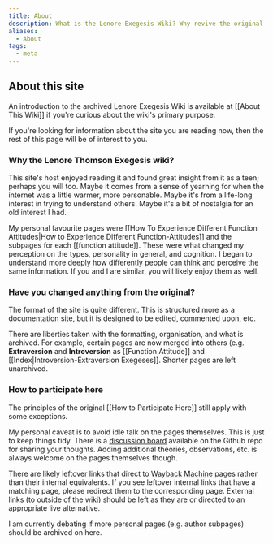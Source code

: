 ```yaml
---
title: About
description: What is the Lenore Exegesis Wiki? Why revive the original Lenore Exegesis Wiki?
aliases:
  - About
tags:
  - meta
---
```


## About this site

An introduction to the archived Lenore Exegesis Wiki is available at [[About This Wiki]] if you're curious about the wiki's primary purpose.

If you're looking for information about the site you are reading now, then the rest of this page will be of interest to you.

### Why the Lenore Thomson Exegesis wiki?

This site's host enjoyed reading it and found great insight from it as a teen; perhaps you will too. Maybe it comes from a sense of yearning for when the internet was a little warmer, more personable. Maybe it's from a life-long interest in trying to understand others. Maybe it's a bit of nostalgia for an old interest I had.

My personal favourite pages were [[How To Experience Different Function Attitudes|How to Experience Different Function-Attitudes]] and the subpages for each [[function attitude]]. These were what changed my perception on the types, personality in general, and cognition. I began to understand more deeply how differently people can think and perceive the same information. If you and I are similar, you will likely enjoy them as well.

### Have you changed anything from the original?

The format of the site is quite different. This is structured more as a documentation site, but it is designed to be edited, commented upon, etc.

There are liberties taken with the formatting, organisation, and what is archived. For example, certain pages are now merged into others (e.g. **Extraversion** and **Introversion** as [[Function Attitude]] and [[Index|Introversion-Extraversion Exegeses]]. Shorter pages are left unarchived.

### How to participate here

The principles of the original [[How to Participate Here]] still apply with some exceptions.

My personal caveat is to avoid idle talk on the pages themselves. This is just to keep things tidy. There is a [discussion board](https://github.com/apriltaoyvr/thomson-exegesis/discussions) available on the Github repo for sharing your thoughts. Adding additional theories, observations, etc. is always welcome on the pages themselves though.

There are likely leftover links that direct to [Wayback Machine](https://web.archive.org/) pages rather than their internal equivalents. If you see leftover internal links that have a matching page, please redirect them to the corresponding page. External links (to outside of the wiki) should be left as they are or directed to an appropriate live alternative.

I am currently debating if more personal pages (e.g. author subpages) should be archived on here.
